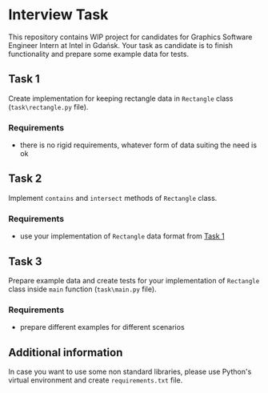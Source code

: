 # Interview Task

This repository contains WIP project for candidates for Graphics Software Engineer Intern at Intel in Gdańsk.
Your task as candidate is to finish functionality and prepare some example data for tests.

## Task 1

Create implementation for keeping rectangle data in `Rectangle` class (`task\rectangle.py` file).

### Requirements

- there is no rigid requirements, whatever form of data suiting the need is ok

## Task 2

Implement `contains` and `intersect` methods of `Rectangle` class.

### Requirements

- use your implementation of `Rectangle` data format from [Task 1](#task-1)

## Task 3

Prepare example data and create tests for your implementation of `Rectangle` class inside `main` function (`task\main.py` file).

### Requirements

- prepare different examples for different scenarios

## Additional information

In case you want to use some non standard libraries, please use Python's virtual environment and create `requirements.txt` file.
